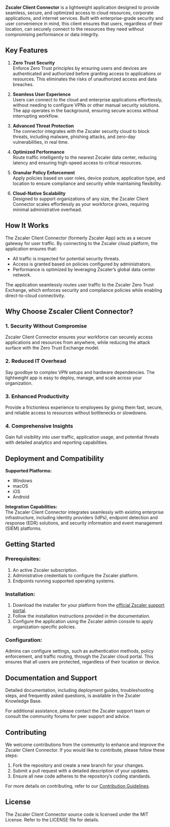 **Zscaler Client Connector** is a lightweight application designed to provide seamless, secure, and optimized access to cloud resources, corporate applications, and internet services. Built with enterprise-grade security and user convenience in mind, this client ensures that users, regardless of their location, can securely connect to the resources they need without compromising performance or data integrity.

## Key Features

1. **Zero Trust Security**  
    Enforce Zero Trust principles by ensuring users and devices are authenticated and authorized before granting access to applications or resources. This eliminates the risks of unauthorized access and data breaches.
    
2. **Seamless User Experience**  
    Users can connect to the cloud and enterprise applications effortlessly, without needing to configure VPNs or other manual security solutions. The app operates in the background, ensuring secure access without interrupting workflow.
    
3. **Advanced Threat Protection**  
    The connector integrates with the Zscaler security cloud to block threats, including malware, phishing attacks, and zero-day vulnerabilities, in real time.
    
4. **Optimized Performance**  
    Route traffic intelligently to the nearest Zscaler data center, reducing latency and ensuring high-speed access to critical resources.
    
5. **Granular Policy Enforcement**  
    Apply policies based on user roles, device posture, application type, and location to ensure compliance and security while maintaining flexibility.
    
6. **Cloud-Native Scalability**  
    Designed to support organizations of any size, the Zscaler Client Connector scales effortlessly as your workforce grows, requiring minimal administrative overhead.
    

## How It Works

The Zscaler Client Connector (formerly Zscaler App) acts as a secure gateway for user traffic. By connecting to the Zscaler cloud platform, the application ensures that:

- All traffic is inspected for potential security threats.
- Access is granted based on policies configured by administrators.
- Performance is optimized by leveraging Zscaler’s global data center network.

The application seamlessly routes user traffic to the Zscaler Zero Trust Exchange, which enforces security and compliance policies while enabling direct-to-cloud connectivity.

## Why Choose Zscaler Client Connector?

### 1. **Security Without Compromise**

Zscaler Client Connector ensures your workforce can securely access applications and resources from anywhere, while reducing the attack surface with the Zero Trust Exchange model.

### 2. **Reduced IT Overhead**

Say goodbye to complex VPN setups and hardware dependencies. The lightweight app is easy to deploy, manage, and scale across your organization.

### 3. **Enhanced Productivity**

Provide a frictionless experience to employees by giving them fast, secure, and reliable access to resources without bottlenecks or slowdowns.

### 4. **Comprehensive Insights**

Gain full visibility into user traffic, application usage, and potential threats with detailed analytics and reporting capabilities.

## Deployment and Compatibility

**Supported Platforms:**

- Windows
- macOS
- iOS
- Android

**Integration Capabilities:**  
The Zscaler Client Connector integrates seamlessly with existing enterprise infrastructure, including identity providers (IdPs), endpoint detection and response (EDR) solutions, and security information and event management (SIEM) platforms.

## Getting Started

### Prerequisites:

1. An active Zscaler subscription.
2. Administrative credentials to configure the Zscaler platform.
3. Endpoints running supported operating systems.

### Installation:

1. Download the installer for your platform from the [official Zscaler support portal](https://www.zscaler.com/).
2. Follow the installation instructions provided in the documentation.
3. Configure the application using the Zscaler admin console to apply organization-specific policies.

### Configuration:

Admins can configure settings, such as authentication methods, policy enforcement, and traffic routing, through the Zscaler cloud portal. This ensures that all users are protected, regardless of their location or device.

## Documentation and Support

Detailed documentation, including deployment guides, troubleshooting steps, and frequently asked questions, is available in the Zscaler Knowledge Base.

For additional assistance, please contact the Zscaler support team or consult the community forums for peer support and advice.

## Contributing

We welcome contributions from the community to enhance and improve the Zscaler Client Connector. If you would like to contribute, please follow these steps:

1. Fork the repository and create a new branch for your changes.
2. Submit a pull request with a detailed description of your updates.
3. Ensure all new code adheres to the repository’s coding standards.

For more details on contributing, refer to our [Contribution Guidelines](CONTRIBUTING.md).

## License

The Zscaler Client Connector source code is licensed under the MIT License. Refer to the LICENSE file for details.
